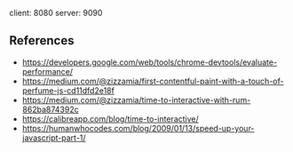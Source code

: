 client: 8080
server: 9090

## References

- https://developers.google.com/web/tools/chrome-devtools/evaluate-performance/
- https://medium.com/@zizzamia/first-contentful-paint-with-a-touch-of-perfume-js-cd11dfd2e18f
- https://medium.com/@zizzamia/time-to-interactive-with-rum-862ba874392c
- https://calibreapp.com/blog/time-to-interactive/
- https://humanwhocodes.com/blog/2009/01/13/speed-up-your-javascript-part-1/